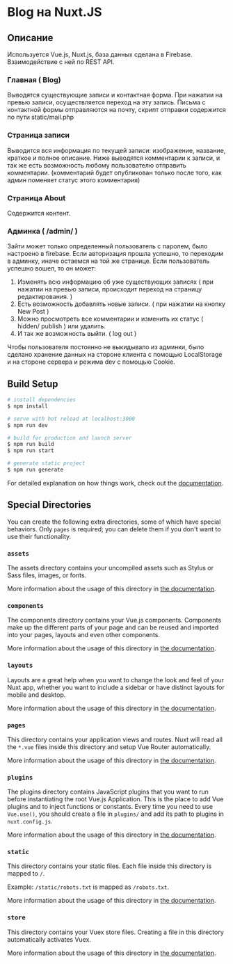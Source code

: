 # Blog на Nuxt.JS

## Описание

Используется Vue.js, Nuxt.js, база данных сделана в Firebase.
Взаимодействие с ней по REST API.

### Главная ( Blog)

Выводятся существующие записи и контактная форма.
При нажатии на превью записи, осуществляется переход на эту запись. 
Письма с контактной формы отправляются на почту, скрипт отправки содержится по пути static/mail.php

### Страница записи

Выводится вся информация по текущей записи: изображение, название, краткое и полное описание.
Ниже выводятся комментарии к записи, и так же есть возможность любому пользователю отправить комментарии. (комментарий будет опубликован только после того, как админ поменяет статус этого комментария)

### Страница About

Содержится контент.

### Админка ( /admin/ )

Зайти может только определенный пользователь с паролем, было настроено в firebase.
Если авторизация прошла успешно, то переходим в админку, иначе остаемся на той же странице.
Если пользователь успешно вошел, то он может:
1. Изменять всю информацию об уже существующих записях ( при нажатии на превью записи, происходит переход на страницу редактирования. )
2. Есть возможность добавлять новые записи. ( при нажатии на кнопку New Post )
3. Можно просмотреть все комментарии и изменить их статус ( hidden/ publish ) или удалить.
4. И так же возможность выйти. ( log out )

Чтобы пользователя постоянно не выкидывало из админки, было сделано хранение данных на стороне клиента с помощью LocalStorage и на стороне сервера и режима dev с помощью Cookie.




## Build Setup

```bash
# install dependencies
$ npm install

# serve with hot reload at localhost:3000
$ npm run dev

# build for production and launch server
$ npm run build
$ npm run start

# generate static project
$ npm run generate
```

For detailed explanation on how things work, check out the [documentation](https://nuxtjs.org).

## Special Directories

You can create the following extra directories, some of which have special behaviors. Only `pages` is required; you can delete them if you don't want to use their functionality.

### `assets`

The assets directory contains your uncompiled assets such as Stylus or Sass files, images, or fonts.

More information about the usage of this directory in [the documentation](https://nuxtjs.org/docs/2.x/directory-structure/assets).

### `components`

The components directory contains your Vue.js components. Components make up the different parts of your page and can be reused and imported into your pages, layouts and even other components.

More information about the usage of this directory in [the documentation](https://nuxtjs.org/docs/2.x/directory-structure/components).

### `layouts`

Layouts are a great help when you want to change the look and feel of your Nuxt app, whether you want to include a sidebar or have distinct layouts for mobile and desktop.

More information about the usage of this directory in [the documentation](https://nuxtjs.org/docs/2.x/directory-structure/layouts).


### `pages`

This directory contains your application views and routes. Nuxt will read all the `*.vue` files inside this directory and setup Vue Router automatically.

More information about the usage of this directory in [the documentation](https://nuxtjs.org/docs/2.x/get-started/routing).

### `plugins`

The plugins directory contains JavaScript plugins that you want to run before instantiating the root Vue.js Application. This is the place to add Vue plugins and to inject functions or constants. Every time you need to use `Vue.use()`, you should create a file in `plugins/` and add its path to plugins in `nuxt.config.js`.

More information about the usage of this directory in [the documentation](https://nuxtjs.org/docs/2.x/directory-structure/plugins).

### `static`

This directory contains your static files. Each file inside this directory is mapped to `/`.

Example: `/static/robots.txt` is mapped as `/robots.txt`.

More information about the usage of this directory in [the documentation](https://nuxtjs.org/docs/2.x/directory-structure/static).

### `store`

This directory contains your Vuex store files. Creating a file in this directory automatically activates Vuex.

More information about the usage of this directory in [the documentation](https://nuxtjs.org/docs/2.x/directory-structure/store).
